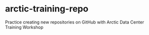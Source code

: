 # arctic-training-repo
Practice creating new repositories on GitHub with Arctic Data Center Training Workshop
